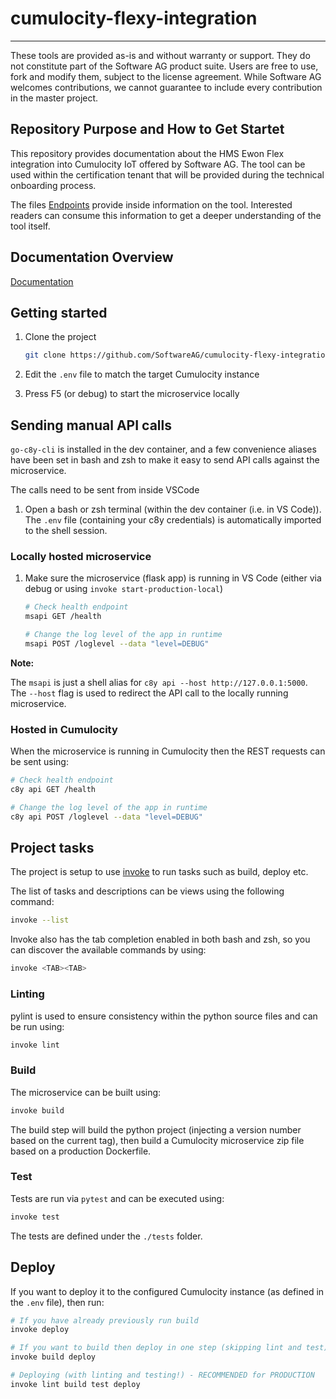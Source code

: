 # cumulocity-flexy-integration
------------------------------

These tools are provided as-is and without warranty or support. They do not constitute part of the Software AG product suite. Users are free to use, fork and modify them, subject to the license agreement. While Software AG welcomes contributions, we cannot guarantee to include every contribution in the master project.

## Repository Purpose and How to Get Startet

This repository provides documentation about the HMS Ewon Flex integration into Cumulocity IoT offered by Software AG.  The tool can be used within the certification tenant that will be provided during the technical onboarding process. 

The files [Endpoints](./docs/endpoints.md)  provide inside information on the tool. Interested readers can consume this information to get a deeper understanding of the tool itself.
## Documentation Overview

[Documentation ](./docs/README.md)

## Getting started

1. Clone the project

    ```sh
    git clone https://github.com/SoftwareAG/cumulocity-flexy-integration.git
    ```

2. Edit the `.env` file to match the target Cumulocity instance

3. Press F5 (or debug) to start the microservice locally

## Sending manual API calls

`go-c8y-cli` is installed in the dev container, and a few convenience aliases have been set in bash and zsh to make it easy to send API calls against the microservice.

The calls need to be sent from inside VSCode 

1. Open a bash or zsh terminal (within the dev container (i.e. in VS Code)). The `.env` file (containing your c8y credentials) is automatically imported to the shell session.

### Locally hosted microservice

1. Make sure the microservice (flask app) is running in VS Code (either via debug or using `invoke start-production-local`)

    ```bash
    # Check health endpoint
    msapi GET /health

    # Change the log level of the app in runtime
    msapi POST /loglevel --data "level=DEBUG"
    ```

**Note:**

The `msapi` is just a shell alias for `c8y api --host http://127.0.0.1:5000`. The `--host` flag is used to redirect the API call to the locally running microservice.

### Hosted in Cumulocity

When the microservice is running in Cumulocity then the REST requests can be sent using:

```bash
# Check health endpoint
c8y api GET /health

# Change the log level of the app in runtime
c8y api POST /loglevel --data "level=DEBUG"
```

## Project tasks

The project is setup to use [invoke](http://www.pyinvoke.org/) to run tasks such as build, deploy etc.

The list of tasks and descriptions can be views using the following command: 

```sh
invoke --list
```

Invoke also has the tab completion enabled in both bash and zsh, so you can discover the available commands by using:

```sh
invoke <TAB><TAB>
```

### Linting

pylint is used to ensure consistency within the python source files and can be run using:

```sh
invoke lint
```

### Build

The microservice can be built using:

```sh
invoke build
```

The build step will build the python project (injecting a version number based on the current tag), then build a Cumulocity microservice zip file based on a production Dockerfile.

### Test

Tests are run via `pytest` and can be executed using:

```sh
invoke test
```

The tests are defined under the `./tests` folder.

## Deploy

If you want to deploy it to the configured Cumulocity instance (as defined in the `.env` file), then run:

```sh
# If you have already previously run build
invoke deploy

# If you want to build then deploy in one step (skipping lint and test) - FOR DEV ONLY!
invoke build deploy

# Deploying (with linting and testing!) - RECOMMENDED for PRODUCTION
invoke lint build test deploy
```